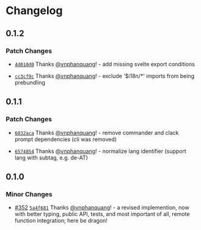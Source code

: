 # Changelog

## 0.1.2

### Patch Changes

- [`4d010d0`](https://github.com/sveltevietnam/sveltevietnam.dev/commit/4d010d03f3ca26ee23d500cbb77d2ddaae0636e1) Thanks [@vnphanquang](https://github.com/vnphanquang)! - add missing svelte export conditions

- [`cc3cf9c`](https://github.com/sveltevietnam/sveltevietnam.dev/commit/cc3cf9c9eee30b821e8dceff2d0b57771d8f2282) Thanks [@vnphanquang](https://github.com/vnphanquang)! - exclude '$i18n/\*' imports from being prebundling

## 0.1.1

### Patch Changes

- [`6032aca`](https://github.com/sveltevietnam/sveltevietnam.dev/commit/6032aca4ccb0747f105066a91d72cc35b8a08dba) Thanks [@vnphanquang](https://github.com/vnphanquang)! - remove commander and clack prompt dependencies (cli was removed)

- [`6574854`](https://github.com/sveltevietnam/sveltevietnam.dev/commit/657485494efdafd6fb6330149ca756f7eaf78da1) Thanks [@vnphanquang](https://github.com/vnphanquang)! - normalize lang identifier (support lang with subtag, e.g. de-AT)

## 0.1.0

### Minor Changes

- [#352](https://github.com/sveltevietnam/sveltevietnam.dev/pull/352) [`5a4f681`](https://github.com/sveltevietnam/sveltevietnam.dev/commit/5a4f681f39fb5b9ea7aea2acea57e18d77d4a065) Thanks [@vnphanquang](https://github.com/vnphanquang)! - a revised implemention, now with better typing, public API, tests, and most important of all, remote function integration; here be dragon!
